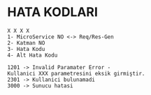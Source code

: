 # HATA KODLARI 

    X X X X
    1- MicroService NO <-> Req/Res-Gen
    2- Katman NO
    3- Hata Kodu
    4- Alt Hata Kodu

    1201 -> Invalid Paramater Error - 
    Kullanici XXX parametresini eksik girmiştir.
    2301 -> Kullanici bulunamadi
    3000 -> Sunucu hatasi